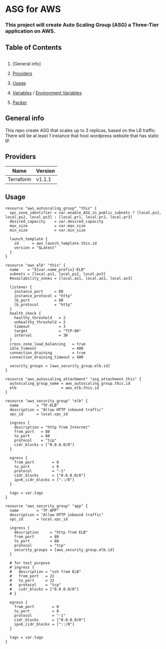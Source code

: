 # ASG for AWS
### This project will create Auto Scaling Group (ASG) a Three-Tier application on AWS.

## Table of Contents
```
```
1. [General info]

2. [Providers](https://github.com/rus777777/terraform-team-1/blob/main/asg/provider.tf)

3. [Usage](https://github.com/rus777777/terraform-team-1/blob/main/asg/main.tf)

3. [Variables](https://github.com/rus777777/terraform-team-1/blob/main/asg/variable.tf) / [Environment Variables](https://github.com/rus777777/terraform-team-1/blob/main/asg/example.tfvars)
4. [Packer](https://github.com/rus777777/terraform-team-1/blob/main/packer/README.md)


## General info
This repo create ASG that scales up to 3 replicas, based on the LB traffic. There will be at least 1 instance that host wordpress website that has static IP.

## Providers
Name            | Version
----------------|---------
Terraform       | v1.1.1


## Usage

```
resource "aws_autoscaling_group" "this" {
  vpc_zone_identifier = var.enable_ASG_in_public_subnets ? [local.ps1, local.ps2, local.ps3] : [local.pr1, local.pr2, local.pr3]
  desired_capacity    = var.desired_capacity
  max_size            = var.max_size
  min_size            = var.min_size

  launch_template {
    id      = aws_launch_template.this.id
    version = "$Latest"
  }
}

resource "aws_elb" "this" {
  name    = "${var.name_prefix}-ELB"
  subnets = [local.ps1, local.ps2, local.ps3]
  #availability_zones = [local.az1, local.az2, local.az3]

  listener {
    instance_port     = 80
    instance_protocol = "http"
    lb_port           = 80
    lb_protocol       = "http"
  }
  health_check {
    healthy_threshold   = 2
    unhealthy_threshold = 2
    timeout             = 3
    target              = "TCP:80"
    interval            = 30
  }
  cross_zone_load_balancing   = true
  idle_timeout                = 400
  connection_draining         = true
  connection_draining_timeout = 400

  security_groups = [aws_security_group.elb.id]
}

resource "aws_autoscaling_attachment" "asg_attachment_this" {
  autoscaling_group_name = aws_autoscaling_group.this.id
  elb                    = aws_elb.this.id
}

resource "aws_security_group" "elb" {
  name        = "TF-ELB"
  description = "Allow HTTP inbound traffic"
  vpc_id      = local.vpc_id

  ingress {
    description = "http from Internet"
    from_port   = 80
    to_port     = 80
    protocol    = "tcp"
    cidr_blocks = ["0.0.0.0/0"]
  }

  egress {
    from_port        = 0
    to_port          = 0
    protocol         = "-1"
    cidr_blocks      = ["0.0.0.0/0"]
    ipv6_cidr_blocks = ["::/0"]
  }

  tags = var.tags
}

resource "aws_security_group" "app" {
  name        = "TF-APP"
  description = "Allow HTTP inbound traffic"
  vpc_id      = local.vpc_id

  ingress {
    description     = "http from ELB"
    from_port       = 80
    to_port         = 80
    protocol        = "tcp"
    security_groups = [aws_security_group.elb.id]
  }

  # for test purpose
  # ingress {
  #   description = "ssh from ELB"
  #   from_port   = 22
  #   to_port     = 22
  #   protocol    = "tcp"
  #   cidr_blocks = ["0.0.0.0/0"]
  # }

  egress {
    from_port        = 0
    to_port          = 0
    protocol         = "-1"
    cidr_blocks      = ["0.0.0.0/0"]
    ipv6_cidr_blocks = ["::/0"]
  }

  tags = var.tags
}



```
